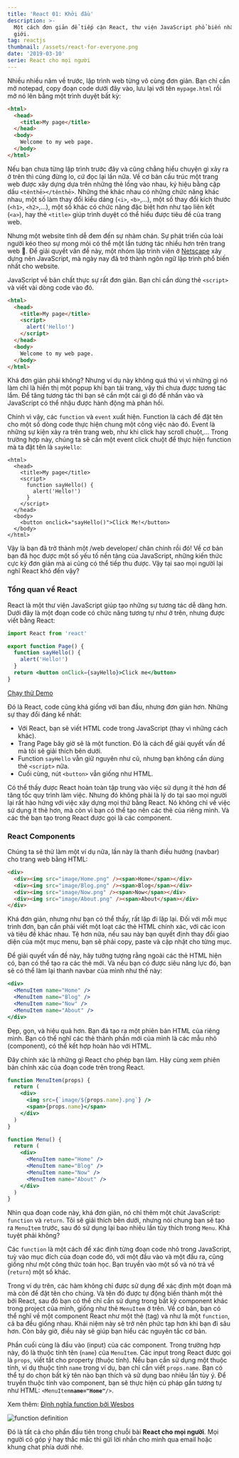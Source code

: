 ```yaml
---
title: 'React 01: Khởi đầu'
description: >-
  Một cách đơn giản để tiếp cận React, thư viện JavaScript phổ biến nhất thế
  giới.
tag: reactjs
thumbnail: /assets/react-for-everyone.png
date: '2019-03-10'
serie: React cho mọi người
---
```

Nhiều nhiều năm về trước, lập trình web từng vô cùng đơn giản. Bạn chỉ cần mở notepad, copy đoạn code dưới đây vào, lưu lại với tên `mypage.html` rồi mở nó lên bằng một trình duyệt bất kỳ:

```html
<html>
  <head>
    <title>My page</title>
  </head>
  <body>
    Welcome to my web page.
  </body>
</html>
```

Nếu bạn chưa từng lập trình trước đây và cũng chẳng hiểu chuyện gì xảy ra ở trên thì cũng đừng lo, cứ đọc lại lần nữa. Về cơ bản cấu trúc một trang web được xây dựng dựa trên những thẻ lồng vào nhau, ký hiệu bằng cặp dấu `<tênthẻ></tênthẻ>`. Những thẻ khác nhau có những chức năng khác nhau, một số làm thay đổi kiểu dáng (`<i>`, `<b>`,…), một số thay đổi kích thước (`<h1>`, `<h2>`,…), một số khác có chức năng đặc biệt hơn như tạo liên kết (`<a>`), hay thẻ `<title>` giúp trình duyệt có thể hiểu được tiêu đề của trang web.

Nhưng một website tĩnh dễ đem đến sự nhàm chán. Sự phát triển của loài người kéo theo sự mong mỏi có thể một lần tương tác nhiều hơn trên trang web 🍻. Để giải quyết vấn đề này, một nhóm lập trình viên ở [Netscape](https://en.wikipedia.org/wiki/Netscape_Navigator) xây dựng nên JavaScript, mà ngày nay đã trở thành ngôn ngữ lập trình phổ biến nhất cho website.

JavaScript về bản chất thực sự rất đơn giản. Bạn chỉ cần dùng thẻ `<script>` và viết vài dòng code vào đó.

```html
<html>
  <head>
    <title>My page</title>
    <script>
      alert('Hello!')
    </script>
  </head>
  <body>
    Welcome to my web page.
  </body>
</html>
```

Khá đơn giản phải không? Nhưng ví dụ này không quá thú vị vì những gì nó làm chỉ là hiển thị một popup khi bạn tải trang, vậy thì chưa được tương tác lắm. Để tăng tương tác thì bạn sẽ cần một cái gì đó để nhấn vào và JavaScript có thể nhậu được hành động mà phản hồi.

Chính vì vậy, các `function` và `event` xuất hiện. Function là cách để đặt tên cho một số dòng code thực hiện chung một công việc nào đó. Event là những sự kiện xảy ra trên trang web, như khi click hay scroll chuột,… Trong trường hợp này, chúng ta sẽ cần một event click chuột để thực hiện function mà ta đặt tên là `sayHello`:

```html{11}
<html>
  <head>
    <title>My page</title>
    <script>
      function sayHello() {
        alert('Hello!')
      }
    </script>
  </head>
  <body>
    <button onclick="sayHello()">Click Me!</button>
  </body>
</html>
```

Vậy là bạn đã trở thành một /web developer/ chân chính rồi đó! Về cơ bản bạn đã học được một số yếu tố nền tảng của JavaScript, những kiến thức cực kỳ đơn giản mà ai cũng có thể tiếp thu được. Vậy tại sao mọi người lại nghĩ React khó đến vậy?

### Tổng quan về React

React là một thư viện JavaScript giúp tạo những sự tương tác dễ dàng hơn. Dưới đây là một đoạn code có chức năng tương tự như ở trên, nhưng được viết bằng React:

```jsx
import React from 'react'

export function Page() {
  function sayHello() {
    alert('Hello!')
  }
  return <button onClick={sayHello}>Click me</button>
}
```

[Chạy thử Demo](https://codesandbox.io/s/m4vxr39jqp?fontsize=14)

Đó là React, code cũng khá giống với ban đầu, nhưng đơn giản hơn. Những sự thay đổi đáng kể nhất:

* Với React, bạn sẽ viết HTML code trong JavaScript (thay vì những cách khác).
* Trang Page bây giờ sẽ là một function. Đó là cách để giải quyết vấn đề mà tôi sẽ giải thích bên dưới.
* Function `sayHello` vẫn giữ nguyên như cũ, nhưng bạn không cần dùng thẻ `<script>` nữa.
* Cuối cùng, nút `<button>` vẫn giống như HTML.

Có thể thấy được React hoàn toàn tập trung vào việc sử dụng ít thẻ hơn để tăng tốc quy trình làm việc. Nhưng đó không phải là lý do tại sao mọi người lại rất hào hứng với việc xây dựng mọi thứ bằng React. Nó không chỉ về việc sử dụng ít thẻ hơn, mà còn vì bạn có thể tạo nên các thẻ của riêng mình. Và các thẻ bạn tạo trong React được gọi là các component.

### React Components

Chúng ta sẽ thử làm một ví dụ nữa, lần này là thanh điều hướng (navbar) cho trang web bằng HTML:

```html
<div>
  <div><img src="image/Home.png" /><span>Home</span></div>
  <div><img src="image/Blog.png" /><span>Blog</span></div>
  <div><img src="image/Now.png" /><span>Now</span></div>
  <div><img src="image/About.png" /><span>About</span></div>
</div>
```

Khá đơn giản, nhưng như bạn có thể thấy, rất lặp đi lặp lại. Đối với mỗi mục trình đơn, bạn cần phải viết một loạt các thẻ HTML chính xác, với các icon và tiêu đề khác nhau. Tệ hơn nữa, nếu sau này bạn quyết định thay đổi giao diện của một mục menu, bạn sẽ phải copy, paste và cập nhật cho từng mục.

Để giải quyết vấn đề này, hãy tưởng tượng rằng ngoài các thẻ HTML hiện có, bạn có thể tạo ra các thẻ mới. Và nếu bạn có được siêu năng lực đó, bạn sẽ có thể làm lại thanh navbar của mình như thế này:

```jsx
<div>
  <MenuItem name="Home" />
  <MenuItem name="Blog" />
  <MenuItem name="Now" />
  <MenuItem name="About" />
</div>
```

Đẹp, gọn, và hiệu quả hơn. Bạn đã tạo ra một phiên bản HTML của riêng mình. Bạn có thể nghĩ các thẻ thành phần mới của mình là các mẫu nhỏ (component), có thể kết hợp hoàn hảo với HTML.

Đây chính xác là những gì React cho phép bạn làm. Hãy cùng xem phiên bản chính xác của đoạn code trên trong React.

```jsx
function MenuItem(props) {
  return (
    <div>
      <img src={`image/${props.name}.png`} />
      <span>{props.name}</span>
    </div>
  )
}

function Menu() {
  return (
    <div>
      <MenuItem name="Home" />
      <MenuItem name="Blog" />
      <MenuItem name="Now" />
      <MenuItem name="About" />
    </div>
  )
}
```

Nhìn qua đoạn code này, khá đơn giản, nó chỉ thêm một chút JavaScript: `function` và `return`. Tôi sẽ giải thích bên dưới, nhưng nói chung bạn sẽ tạo ra `MenuItem` trước, sau đó sử dụng lại  bao nhiêu lần tùy thích trong `Menu`. Khá tuyệt phải không?

Các `function` là một cách để xác định từng đoạn code nhỏ trong JavaScript, tuỳ vào mục đích của đoạn code đó, với một đầu vào và một đầu ra, cũng giống như một công thức toán học. Bạn truyền vào một số và nó trả về (`return`) một số khác.

Trong ví dụ trên, các hàm không chỉ được sử dụng để xác định một đoạn mã mà còn để đặt tên cho chúng. Và tên đó được tự động biến thành một thẻ bởi React, sau đó bạn có thể chỉ cần sử dụng trong bất kỳ component khác trong project của mình, giống như thẻ `MenuItem` ở trên. Về cơ bản, bạn có thể nghĩ về một component React như một thẻ (tag) và như là một `function`, cả ba đều giống nhau. Khái niệm này sẽ trở nên phức tạp hơn khi bạn đi sâu hơn. Còn bây giờ, điều này sẽ giúp bạn hiểu các nguyên tắc cơ bản.

Phần cuối cùng là đầu vào (input) của các component. Trong trường hợp này, đó là thuộc tính tên (`name`) của `MenuItem`. Các input trong React được gọi là `props`, viết tắt cho property (thuộc tính). Nếu bạn cần sử dụng một thuộc tính, ví dụ thuộc tính `name` trong ví dụ, bạn chỉ cần viết `props.name`. Bạn có thể tự do chọn bất kỳ tên nào bạn thích và sử dụng bao nhiêu lần tùy ý. Để truyền thuộc tính vào component, bạn sẽ thực hiện cú pháp gần tương tự như HTML: `<MenuItem`**`name="Home"`**`/>`.

Xem thêm: [Định nghĩa function bởi Wesbos](https://twitter.com/wesbos/status/1105907924088565762)

![function definition](/assets/function-definition.png)

Đó là tất cả cho phần đầu tiên trong chuỗi bài **React cho mọi người**. Mọi người có góp ý hay thắc mắc thì gửi lời nhắn cho mình qua email hoặc khung chat phía dưới nhé.
